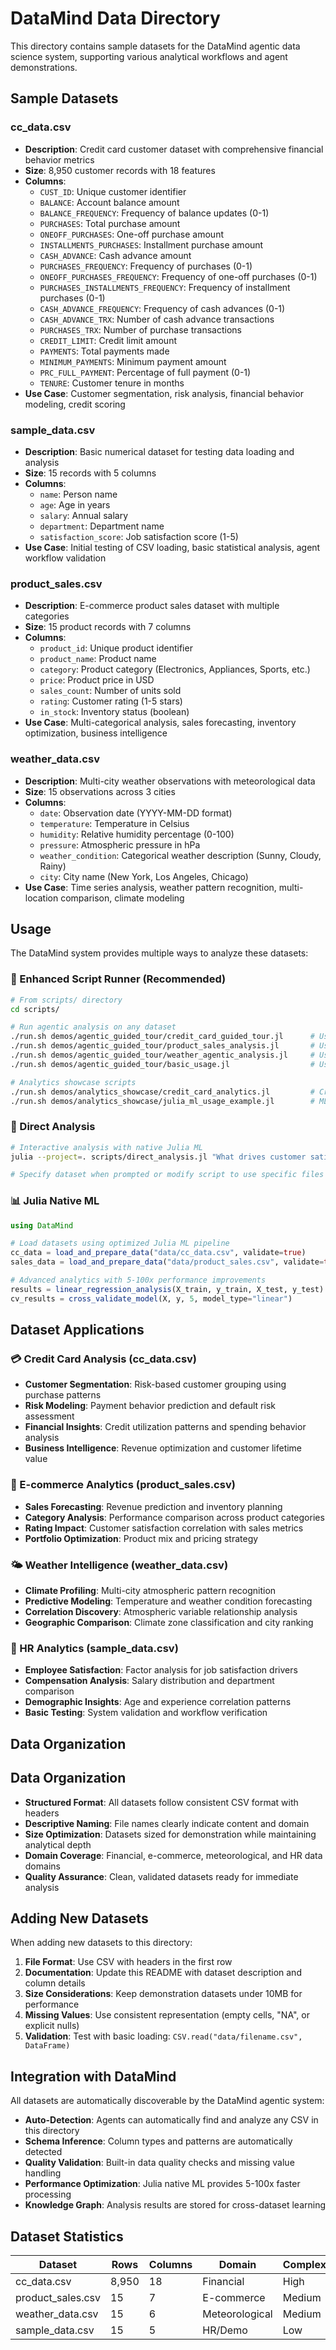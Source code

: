# DataMind Data Directory

This directory contains sample datasets for the DataMind agentic data science system, supporting various analytical workflows and agent demonstrations.

## Sample Datasets

### cc_data.csv
- **Description**: Credit card customer dataset with comprehensive financial behavior metrics
- **Size**: 8,950 customer records with 18 features
- **Columns**:
  - `CUST_ID`: Unique customer identifier
  - `BALANCE`: Account balance amount
  - `BALANCE_FREQUENCY`: Frequency of balance updates (0-1)
  - `PURCHASES`: Total purchase amount
  - `ONEOFF_PURCHASES`: One-off purchase amount
  - `INSTALLMENTS_PURCHASES`: Installment purchase amount
  - `CASH_ADVANCE`: Cash advance amount
  - `PURCHASES_FREQUENCY`: Frequency of purchases (0-1)
  - `ONEOFF_PURCHASES_FREQUENCY`: Frequency of one-off purchases (0-1)
  - `PURCHASES_INSTALLMENTS_FREQUENCY`: Frequency of installment purchases (0-1)
  - `CASH_ADVANCE_FREQUENCY`: Frequency of cash advances (0-1)
  - `CASH_ADVANCE_TRX`: Number of cash advance transactions
  - `PURCHASES_TRX`: Number of purchase transactions
  - `CREDIT_LIMIT`: Credit limit amount
  - `PAYMENTS`: Total payments made
  - `MINIMUM_PAYMENTS`: Minimum payment amount
  - `PRC_FULL_PAYMENT`: Percentage of full payment (0-1)
  - `TENURE`: Customer tenure in months
- **Use Case**: Customer segmentation, risk analysis, financial behavior modeling, credit scoring

### sample_data.csv
- **Description**: Basic numerical dataset for testing data loading and analysis
- **Size**: 15 records with 5 columns
- **Columns**: 
  - `name`: Person name
  - `age`: Age in years
  - `salary`: Annual salary
  - `department`: Department name
  - `satisfaction_score`: Job satisfaction score (1-5)
- **Use Case**: Initial testing of CSV loading, basic statistical analysis, agent workflow validation

### product_sales.csv
- **Description**: E-commerce product sales dataset with multiple categories
- **Size**: 15 product records with 7 columns
- **Columns**:
  - `product_id`: Unique product identifier
  - `product_name`: Product name
  - `category`: Product category (Electronics, Appliances, Sports, etc.)
  - `price`: Product price in USD
  - `sales_count`: Number of units sold
  - `rating`: Customer rating (1-5 stars)
  - `in_stock`: Inventory status (boolean)
- **Use Case**: Multi-categorical analysis, sales forecasting, inventory optimization, business intelligence

### weather_data.csv
- **Description**: Multi-city weather observations with meteorological data
- **Size**: 15 observations across 3 cities
- **Columns**:
  - `date`: Observation date (YYYY-MM-DD format)
  - `temperature`: Temperature in Celsius
  - `humidity`: Relative humidity percentage (0-100)
  - `pressure`: Atmospheric pressure in hPa
  - `weather_condition`: Categorical weather description (Sunny, Cloudy, Rainy)
  - `city`: City name (New York, Los Angeles, Chicago)
- **Use Case**: Time series analysis, weather pattern recognition, multi-location comparison, climate modeling

## Usage

The DataMind system provides multiple ways to analyze these datasets:

### 🚀 Enhanced Script Runner (Recommended)
```bash
# From scripts/ directory
cd scripts/

# Run agentic analysis on any dataset
./run.sh demos/agentic_guided_tour/credit_card_guided_tour.jl      # Uses cc_data.csv
./run.sh demos/agentic_guided_tour/product_sales_analysis.jl       # Uses product_sales.csv
./run.sh demos/agentic_guided_tour/weather_agentic_analysis.jl     # Uses weather_data.csv
./run.sh demos/agentic_guided_tour/basic_usage.jl                  # Uses sample_data.csv

# Analytics showcase scripts
./run.sh demos/analytics_showcase/credit_card_analytics.jl         # Credit card deep dive
./run.sh demos/analytics_showcase/julia_ml_usage_example.jl        # ML demonstration
```

### 🔄 Direct Analysis
```bash
# Interactive analysis with native Julia ML
julia --project=. scripts/direct_analysis.jl "What drives customer satisfaction?"

# Specify dataset when prompted or modify script to use specific files
```

### 📊 Julia Native ML
```julia
using DataMind

# Load datasets using optimized Julia ML pipeline
cc_data = load_and_prepare_data("data/cc_data.csv", validate=true)
sales_data = load_and_prepare_data("data/product_sales.csv", validate=true)

# Advanced analytics with 5-100x performance improvements
results = linear_regression_analysis(X_train, y_train, X_test, y_test)
cv_results = cross_validate_model(X, y, 5, model_type="linear")
```

## Dataset Applications

### 💳 Credit Card Analysis (cc_data.csv)
- **Customer Segmentation**: Risk-based customer grouping using purchase patterns
- **Risk Modeling**: Payment behavior prediction and default risk assessment  
- **Financial Insights**: Credit utilization patterns and spending behavior analysis
- **Business Intelligence**: Revenue optimization and customer lifetime value

### 🛒 E-commerce Analytics (product_sales.csv)
- **Sales Forecasting**: Revenue prediction and inventory planning
- **Category Analysis**: Performance comparison across product categories
- **Rating Impact**: Customer satisfaction correlation with sales metrics
- **Portfolio Optimization**: Product mix and pricing strategy

### 🌤️ Weather Intelligence (weather_data.csv)
- **Climate Profiling**: Multi-city atmospheric pattern recognition
- **Predictive Modeling**: Temperature and weather condition forecasting
- **Correlation Discovery**: Atmospheric variable relationship analysis
- **Geographic Comparison**: Climate zone classification and city ranking

### 👥 HR Analytics (sample_data.csv)
- **Employee Satisfaction**: Factor analysis for job satisfaction drivers
- **Compensation Analysis**: Salary distribution and department comparison
- **Demographic Insights**: Age and experience correlation patterns
- **Basic Testing**: System validation and workflow verification

## Data Organization

## Data Organization

- **Structured Format**: All datasets follow consistent CSV format with headers
- **Descriptive Naming**: File names clearly indicate content and domain
- **Size Optimization**: Datasets sized for demonstration while maintaining analytical depth
- **Domain Coverage**: Financial, e-commerce, meteorological, and HR data domains
- **Quality Assurance**: Clean, validated datasets ready for immediate analysis

## Adding New Datasets

When adding new datasets to this directory:

1. **File Format**: Use CSV with headers in the first row
2. **Documentation**: Update this README with dataset description and column details
3. **Size Considerations**: Keep demonstration datasets under 10MB for performance
4. **Missing Values**: Use consistent representation (empty cells, "NA", or explicit nulls)
5. **Validation**: Test with basic loading: `CSV.read("data/filename.csv", DataFrame)`

## Integration with DataMind

All datasets are automatically discoverable by the DataMind agentic system:

- **Auto-Detection**: Agents can automatically find and analyze any CSV in this directory
- **Schema Inference**: Column types and patterns are automatically detected
- **Quality Validation**: Built-in data quality checks and missing value handling
- **Performance Optimization**: Julia native ML provides 5-100x faster processing
- **Knowledge Graph**: Analysis results are stored for cross-dataset learning

## Dataset Statistics

| Dataset | Rows | Columns | Domain | Complexity |
|---------|------|---------|---------|------------|
| cc_data.csv | 8,950 | 18 | Financial | High |
| product_sales.csv | 15 | 7 | E-commerce | Medium |
| weather_data.csv | 15 | 6 | Meteorological | Medium |
| sample_data.csv | 15 | 5 | HR/Demo | Low |